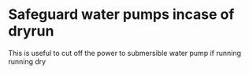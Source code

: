 # Safeguard water pumps incase of dryrun
This is useful to cut off the power to submersible water pump if running running dry 
